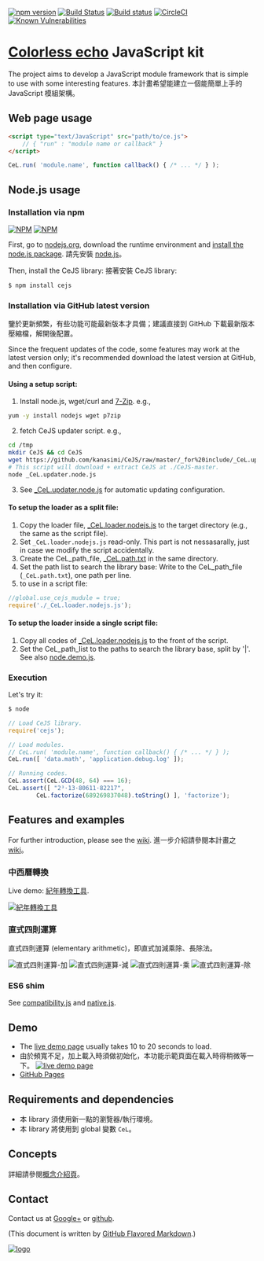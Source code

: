 ﻿<!--
http://stackshare.io/continuous-integration
-->
[![npm version](https://badge.fury.io/js/cejs.svg)](https://badge.fury.io/js/cejs)
[![Build Status](https://travis-ci.org/kanasimi/CeJS.svg?branch=master)](https://travis-ci.org/kanasimi/CeJS)
[![Build status](https://ci.appveyor.com/api/projects/status/ny0vr4x2uesiumm0?svg=true)](https://ci.appveyor.com/project/kanasimi/cejs)
[![CircleCI](https://circleci.com/gh/kanasimi/CeJS.svg?style=svg)](https://circleci.com/gh/kanasimi/CeJS)
[![Known Vulnerabilities](https://snyk.io/test/npm/cejs/badge.svg)](https://snyk.io/test/npm/cejs)
<!--
[![Dependency Status](https://david-dm.org/kanasimi/CeJS.svg)](https://david-dm.org/kanasimi/CeJS)
-->

# [Colorless echo](http://lyrics.meicho.com.tw/) JavaScript kit
The project aims to develop a JavaScript module framework that is simple to use with some interesting features.
本計畫希望能建立一個能簡單上手的 JavaScript 模組架構。<!-- toolkit -->

## Web page usage 
``` HTML
<script type="text/JavaScript" src="path/to/ce.js">
	// { "run" : "module name or callback" }
</script>
```

``` JavaScript
CeL.run( 'module.name', function callback() { /* ... */ } );
```

## Node.js usage

### Installation via npm
<!-- NodeICO badges -->
[![NPM](https://nodei.co/npm/cejs.png)](https://nodei.co/npm/cejs/)
[![NPM](https://nodei.co/npm-dl/cejs.png)](https://nodei.co/npm/cejs/)

First, go to [nodejs.org](https://nodejs.org/), download the runtime environment and [install the node.js package](https://nodejs.org/en/download/package-manager/).
請先安裝 [node.js](https://nodejs.org/)。

Then, install the CeJS library:
接著安裝 CeJS library:
``` sh
$ npm install cejs
```

### Installation via GitHub latest version
鑒於更新頻繁，有些功能可能最新版本才具備；建議直接到 GitHub 下載最新版本壓縮檔，解開後配置。

Since the frequent updates of the code, some features may work at the latest version only; it's recommended download the latest version at GitHub, and then configure.

#### Using a setup script:
1. Install node.js, wget/curl and [7-Zip](https://en.wikipedia.org/wiki/7-Zip). e.g.,
``` bash
yum -y install nodejs wget p7zip
```
2. fetch CeJS updater script. e.g.,
``` bash
cd /tmp
mkdir CeJS && cd CeJS
wget https://github.com/kanasimi/CeJS/raw/master/_for%20include/_CeL.updater.node.js
# This script will download + extract CeJS at ./CeJS-master.
node _CeL.updater.node.js
```
3. See [_CeL.updater.node.js](https://github.com/kanasimi/CeJS/tree/master/_for%20include/_CeL.updater.node.js) for automatic updating configuration.

#### To setup the loader as a split file:
1. Copy the loader file, [_CeL.loader.nodejs.js](https://github.com/kanasimi/CeJS/tree/master/_for%20include/_CeL.loader.nodejs.js) to the target directory (e.g., the same as the script file).
2. Set <code>_CeL.loader.nodejs.js</code> read-only. This part is not nessasarally, just in case we modify the script accidentally.
3. Create the CeL_path_file, [_CeL.path.txt](https://github.com/kanasimi/CeJS/blob/master/_for%20include/_CeL.path.sample.txt) in the same directory.
4. Set the path list to search the library base: Write to the CeL_path_file (<code>_CeL.path.txt</code>), one path per line.
5. to use in a script file:
``` JavaScript
//global.use_cejs_mudule = true;
require('./_CeL.loader.nodejs.js');
```

#### To setup the loader inside a single script file:
1. Copy all codes of [_CeL.loader.nodejs.js](https://github.com/kanasimi/CeJS/tree/master/_for%20include/_CeL.loader.nodejs.js) to the front of the script.
2. Set the CeL_path_list to the paths to search the library base, split by '|'. See also [node.demo.js](https://github.com/kanasimi/CeJS/blob/master/_test%20suite/misc/node.demo.js).


### Execution
Let's try it:
``` sh
$ node
```
``` JavaScript
// Load CeJS library.
require('cejs');

// Load modules.
// CeL.run( 'module.name', function callback() { /* ... */ } );
CeL.run([ 'data.math', 'application.debug.log' ]);

// Running codes.
CeL.assert(CeL.GCD(48, 64) === 16);
CeL.assert([ "2³⋅13⋅80611⋅82217",
		CeL.factorize(689269837048).toString() ], 'factorize');
```

## Features and examples
For further introduction, please see the [wiki](https://github.com/kanasimi/CeJS/wiki).
進一步介紹請參閱本計畫之 [wiki](https://github.com/kanasimi/CeJS/wiki)。

### 中西曆轉換
Live demo: [紀年轉換工具](http://lyrics.meicho.com.tw/lib/JS/_test%20suite/era.htm).

[![紀年轉換工具](https://lh3.googleusercontent.com/N9NilsxV-YIiGqYgzKkQWsKxeGoplKLeJXWo4f-hqgwIT4PHzp1UxI4b-hnFV_Fotr7ENNGcB03uGLZHLvyI6CmmN0DXn2yGzq48gPq9BxPOqtKiqEgcqlK2UNzqCcAoe8dK2V-9lZRJ_HuSGYjbw-lnkdRVTZ1UwhSNHAKO8sg67ICwpkKdZlugrzMxO3x2WQ--oqzAVCQJ_NFsB2oJh8ZZv4U5r85M6eQirL5dNoCo-SoXXRVuAAOJqEG7-ymiOR2_rPTIs1JzAVGiugkoRb2avi8Oi7NjIBwZHXt-Id5C9v5B6T1kejG3GGLt_wWfUcANONgYSsoLKp37AkKZHrvV6M6bDMSqvOwm81hHRUoQS9pDoAw_cLI6oZmmYIFADwgcqFf3Xusf8ZkhVDI0PejCls-laEEeCHBKLI0_s-e__OG-n72oLXHm_cYgLTcmXWaA7U_sG9OxfApHcLRkb1foyY9bcGJV-xpRwA4-gHwMpLlyhbsEYq-92AwYckFT5rzD0kCNfV7tEoG1gqQIM-6gvi4gyD3Y3FDKEKIr9sZA-i7CYvnrKNmVbsrNFj2oJiiE=w1229-h669-no)](http://lyrics.meicho.com.tw/lib/JS/_test%20suite/era.htm)

### 直式四則運算
直式四則運算 (elementary arithmetic)，即直式加減乘除、長除法。

![直式四則運算-加](https://lh3.googleusercontent.com/qM-718nNrqhSOdUJv2EN6D1_Ah_jJQHSD2RXRPje0DLNVP9W8oZ2RtjBwMS3Q4zZcs-ZdLdkk69ZFaufHH2es9ES4QFtE6PDf8fvLkfNTrq5th9zxaJyNQnMqxIkAf0MB_g1CsYlZIf2PRvNkBpgguquyDIbbAw59wLQHEkRaB10brMw48PwN3pq3sEmxuD-LtuEnO1SasX0yNUcpaX2o5fe6BKFfe1OsSLyo9CNGYKeUc6JVZkzcvOMpXcls7aXnN6UAhbgNr8BaBoNgwwj7_EW6f-OEer3e1WUq7W-v3eAksLhgCUbZnUI65qCYlneg6FuTf7-8-UZdi_ByKist-F5yjAD5jPwOxrVYTUhc6TYid5O_2SeADSMUPLcWJ1YcT2XkivyxdAN--3nhvEAaH_nFI9ZF_t68VAncZBtEoBtzEQ18k_MSuAQSTWDVbPEkwOKp1_-3Ut1xDlUUOX9CnY3xK4F-9c9xziI9gOvMFRE5o6KV9po_3njY9J9u1ztMNAvURMH72__vB07N3oiPQRvCRyL4zEyLV0S2u0cLSChYIUVVEEUjDnAsV9-IOJwdxad=w109-h54-no)
![直式四則運算-減](https://lh3.googleusercontent.com/mWTjsAfG6nlGk_3sH-OMcfvmTC3zTqeTTD63Mz0H5Qg6ldbd2wD1jiVbe5uckRieSQq4xHDb9PCmCDDqfbRr1PrRShm6rzZ5JC-uVbixf4INktgmVHYuKv91xwnzzKamtj78EiShvVeP3Kk9mKAW8Pcsj4qr9Q-3dWbPfQR4XdELltKk6nNOwvpRtBU-MTiW8G1NFbYPnHa54w-IsUsz-JVkfnSRE52ounNnsDjpmRZ4aH8x84jaaQm2sfpFY_c87ChKMjOhzwHidiHLv6vUP9H8M8syNW9FmK2_vBW_5z4xgG6AG1kA2CJgUehrqB_Pn4r2nzwpIZlvbju1n13mSm8yygM39dZMRx_Ci3OdEe7o_nJUNi0bX4Pr3xLRhmHLw1ApQ3ClzfKciwaeKV3oXnCcd4wQXFdvfxQ-nYD7FiZBlvR5Nuh0YGmGgNjszQDync3rS0xbVeN4HjwatEdgvroDhbjyPU-y7AV_YRyf1Dp2S3zJRvx9p0Gd5f3nF3-cIZswpjkM9JG17fefZEY1HluFeKnYS2lr9f9kZRfE0uibyOBcx3R1vjM0JqnqxhzO9XGC=w115-h56-no)
![直式四則運算-乘](https://lh3.googleusercontent.com/DFa-judnb6zgyexIckEuNJ5vMdN0XDpW9D_kPyywkwScabTBsApuWl8K3ipgstRDNSV0nf_-rWA13J-KHma3AVqiie9i6voKdLCxnEUMtJM3gbkTUcYN1QBXO-THLpsSPgtatIiylWp0HYSPK_NGmt15Ur4SBTG4x9J-UUvPwDdi4QhkqifDn13-FzFC1QmqsOJK3JRoP_oAdTf4rNfWaY33WMkATiW6zLKQjJP_LbCIIUyg_ED_byfE2K0bdmnnQVl7Av1iBhaGNCHgsyp_rqmyvIrd2sWf_yP06KnQmim-wIBa5XWVkccH29kzlv6LCBzjg50yrhCcvL43Pcwm87xDDJhJBvjOQOeCNjTltvvI3m0a0Q00WKvVToANkc-1O8ZFIffANiTI4nFLeS7YiSfSSj1EHH4tUiavlMtMWqLhSYGcol7Jbj9lwZMxHIkmkUb6bFLnB_Pnk1dYrAcPSu1W3k2JPuX4IpIxDEsoGt0A3rRDBq7baFzDjZoQsR0f2cEej-AEF0Pgviu0vkqgttTDJ9U6DWJ3RldNhd509t2aUwbbKQnabUfulIEviiSBhBlI=w119-h124-no)
![直式四則運算-除](https://lh3.googleusercontent.com/GAxL2YTiJruCCb1Hx0FxsjykGjy9qjatlHnKngfAijamXrIRXG0w7xFUDqEKVpz8KLNLAs0T2iGR4zkWKT5lzUNdpbVLAsgGuv9qAaKbQesNjdX67lfgYoqxwXNhAgT9g2oJ-swoUx6wnPLMO1x-IROrR5GTIv5V0DNIfsZGnit183uHN23MKoF0Er0XpWU9gjSzC53TTqEKxStnhCD-7cahI7WKxOws54vek9bAAIkq7OeUx94u-R9AtSMBmuJG0iFzxvqSlejvTdYjyWguQbv4RN_hdYB7Fp9KEZnyX1gl_Epr1vWBeXKDMHtFK2VArf458esi7wvM5DanY2cILAxDu9wO3e9Ms_jrPOGk33AjtlNRUzNm7GxQev_nDH6zFzed5wX6BlYAI7y-WrCuvKXlu33Xgk5o2LSGcUK_nb8Qak80xJ8pnevnaxMNxwzBohPqlHXOpzG6Wii07fXyUL5Ft7jTKdyJJKecLdw0KZ87jvEmmZLP4EtRJ2lLdavjVnvpA4KB7W_ks0x-JYjL9mwmtgaoObfLtTQb8vJoSDFf9829Q00rjHliyLoFAowjuPeu=w196-h220-no)

### ES6 shim
See [compatibility.js](https://github.com/kanasimi/CeJS/blob/master/data/code/compatibility.js) and [native.js](https://github.com/kanasimi/CeJS/blob/master/data/native.js).

## Demo
* The [live demo page](http://lyrics.meicho.com.tw/lib/JS/_test%20suite/demo.htm) usually takes 10 to 20 seconds to load.
* 由於頻寬不足，加上載入時須做初始化，本功能示範頁面在載入時得稍微等一下。
[![live demo page](https://lh3.googleusercontent.com/mnxTEY5szTdGeYdUWjC4Pw18CwzJ4EkflaIA42lsBMQRXGthF8rBHbFSKIZ5LjokCQthIQOnxxmH8_eke4oD3Yr-kU1YzUPzOEINiBwdiCHhazHQVYdYRii4oc966DUmE-MV_B_o8j2Ko1XJ-X7Ro4K-xHA6rGY11Q7WIv3Qne-4Q9tfmgYkgysaYOBxUtsZIOrpKghFCfTXsnjVGVhsiCjc9pyT-x3udMZ-RBs6hF8AxFAprU5WX5utht69g9w6d2inJlLHuImvIHuL1dLNCU9PBHWbleOyRkEs_fUrou5-aqpaxYo07W_cfwmYsGQUVU1_g4eQNydlKMNOUAcuQm21sop7qT-j9LKrTPkGh4fbCi8Fw99PA9GsCMX_KK6PX1HKgnoBzCJDjPFjjQthhx3FCXLGuSZmhYp5Y2FN-Atm1MBQMgtigpLixZ52pQD6UIObrC0Mw33fGmhfe9nfnjDtVvjoXbvNaoZ2ZyKrQ-7peMaExoVRLKtUY_ZN2EwHPfVjBAFFZVKPwCg3hKK5ERM69cSrWUSkfdWlHp7_yIQ74wReMgDtu_bpvqF0D8SffAQu=w506-h297-no)](http://lyrics.meicho.com.tw/lib/JS/_test%20suite/demo.htm)
* [GitHub Pages](https://kanasimi.github.io/CeJS/)

## Requirements and dependencies
* 本 library 須使用新一點的瀏覽器/執行環境。
* 本 library 將使用到 global 變數 ```CeL```。

## Concepts
詳細請參閱[概念介紹頁](http://lyrics.meicho.com.tw/game/game.pl?seg=CeJS)。

## Contact
Contact us at [Google+](https://plus.google.com/101633590909790225455) or [github](https://github.com/kanasimi/CeJS/issues).

(This document is written by [GitHub Flavored Markdown](https://help.github.com/categories/writing-on-github/).)

[![logo](http://lyrics.meicho.com.tw/logo.png)](http://lyrics.meicho.com.tw/)

<!--
Markdown comment: need check under github and npmjs
http://stackoverflow.com/questions/4823468/comments-in-markdown

try: README.wiki
-->
